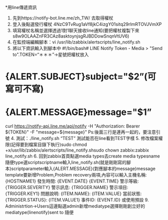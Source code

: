 *用line傳遞資訊
1. 先到https://notify-bot.line.me/zh_TW/  去取得權杖
2. 登入後點選發行權杖
4NzC9TvRug1aVf8jkC4izgY01sitq29rlmRTOVJVmXP
1. 填寫權杖名稱並選擇透過1對1聊天接收line通知(要把權杖複製下來s8w9OLAAZnFR3CAz8asktoynjsgRJBDDowSnqnVtUV6)
2.  在監控端編輯腳本：vi /usr/lib/zabbix/alertscripts/line_notify.sh
3. 將以下資訊輸入到腳本中
#!/bin/bash# LINE Notify Token - Media > "Send to".TOKEN=“＊＊＊”->星號把權杖放入
# {ALERT.SUBJECT}subject="$2”(可寫可不寫)
# {ALERT.MESSAGE}message="$1”  
curl https://notify-api.line.me/api/notify -H "Authorization: Bearer ${TOKEN}" -F "message=${message}"
Ps:後面三行是連再一起的，要注意引號
4. 測試：./line_notify.sh “TEST” 測試能否在line看到TEST字樣
5. 修改檔案權限(記得要到檔案目錄下執行)sudo chmod +x/usr/lib/zabbix/alertscripts/line_notify.shsudo chown zabbix:zabbix line_notify.sh
6. 回到zabbix首頁點選media types去create media typesname隨便type選scriptscriptname輸入line_notify.sh(就是剛剛寫的腳本)scriptparameter輸入{ALERT.MESSAGE}(對應腳本的message)message template要新增Problem,Problem recovery兩項,內容可以輸入主機名稱: {HOSTNAME1}
      發生時間: {EVENT.DATE} {EVENT.TIME} 
      警示等級: {TRIGGER.SEVERITY}
      警示訊息: {TRIGGER.NAME}
      警示項目: {TRIGGER.KEY1}
      問題說明: {ITEM.NAME}: {ITEM.VALUE}
      當前狀態: {TRIGGER.STATUS}: {ITEM.VALUE1}
      事件ID: {EVENT.ID}      或使用預設
9. Administrtion->Users這邊點選admin新增mediatype選擇剛剛創立好的mediatype(linenotify)sent to 隨便
